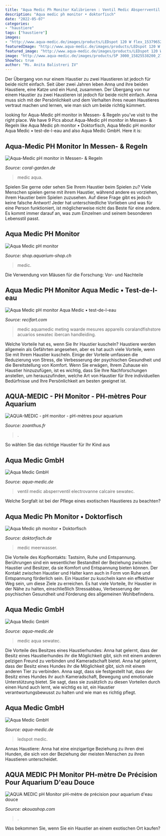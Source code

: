 ```yaml
---
title: "Aqua Medic Ph Monitor Kalibrieren : Ventil Medic Absperrventil Electrovanne Calcaire Sewatec"
description: "Aqua medic ph monitor • doktorfisch"
date: "2022-05-07"
categories:
- "haustiere"
tags: ["haustiere"]
images:
- "http://www.aqua-medic.de/images/products/LEDspot 120 W flex_15379652690_270x270.png"
featuredImage: "http://www.aqua-medic.de/images/products/LEDspot 120 W flex_15379652690_270x270.png"
featured_image: "http://www.aqua-medic.de/images/products/LEDspot 120 W flex_15379652690_270x270.png"
image: "http://www.aqua-medic.de/images/products/SP 3000_15825538200_270x270.png"
ShowToc: true
author: "Ms. Anita Balistreri IV"
---
```



Der Übergang von nur einem Haustier zu zwei Haustieren ist jedoch für beide nicht einfach.
Seit über zwei Jahren leben Anna und ihre beiden Haustiere, eine Katze und ein Hund, zusammen. Der Übergang von nur einem Haustier zu zwei Haustieren ist jedoch für beide nicht einfach. Anna muss sich mit der Persönlichkeit und dem Verhalten ihres neuen Haustieres vertraut machen und lernen, wie man sich um beide richtig kümmert.

	

		
looking for Aqua-Medic pH monitor in Messen- &amp; Regeln you've visit to the right place. We have 9 Pics about Aqua-Medic pH monitor in Messen- &amp; Regeln like Aqua Medic ph monitor • Doktorfisch, Aqua Medic pH monitor Aqua Medic • test-de-l-eau and also Aqua Medic GmbH. Here it is:
		
    
## Aqua-Medic PH Monitor In Messen- &amp; Regeln

<img loading=lazy src="https://www.coral-garden.de/out/pictures/generated/product/4/1200_1200_86/aqua-medic-ph-monitor-karton.jpg" onerror="this.onerror=null;this.src='https://tse4.mm.bing.net/th?id=OIP.IaHJzxlSkby5Juw5n6bnVgHaEq&amp;pid=15.1';" alt="Aqua-Medic pH monitor in Messen- &amp; Regeln">

_Source: coral-garden.de_

>medic aqua. 

	

Spielen Sie gerne oder sehen Sie Ihrem Haustier beim Spielen zu?
Viele Menschen spielen gerne mit ihrem Haustier, während andere es vorziehen, ihrem Haustier beim Spielen zuzusehen. Auf diese Frage gibt es jedoch keine falsche Antwort! Jeder hat unterschiedliche Vorlieben und was für eine Person funktioniert, ist möglicherweise nicht das Beste für eine andere. Es kommt immer darauf an, was zum Einzelnen und seinem besonderen Lebensstil passt.

    
## Aqua Medic PH Monitor

<img loading=lazy src="https://shop.aquarium-shop.ch/pub/media/catalog/product/cache/cc7a8215ecf3d4e124b2a0d7e27943bf/A/M/AM203_3863.jpg" onerror="this.onerror=null;this.src='https://tse1.mm.bing.net/th?id=OIP.lXvdYUQlES8FyceUUE428AAAAA&amp;pid=15.1';" alt="Aqua Medic pH monitor">

_Source: shop.aquarium-shop.ch_

>medic. 

	

Die Verwendung von Mäusen für die Forschung: Vor- und Nachteile

    
## Aqua Medic PH Monitor Aqua Medic • Test-de-l-eau

<img loading=lazy src="https://www.recifart.com/10677-thickbox_default/ph-monitor-aqua-medic.jpg" onerror="this.onerror=null;this.src='https://tse3.mm.bing.net/th?id=OIP.tlWFNP0eTPOXuEpRKQY8OwHaHa&amp;pid=15.1';" alt="Aqua Medic pH monitor Aqua Medic • test-de-l-eau">

_Source: recifart.com_

>medic aquamedic meting waarde mesures appareils coralandfishstore acuarios sewatec ibercan handleiding. 

	

Welche Vorteile hat es, wenn Sie Ihr Haustier kuscheln?
Haustiere werden allgemein als Gefährten angesehen, aber es hat auch viele Vorteile, wenn Sie mit Ihrem Haustier kuscheln. Einige der Vorteile umfassen die Reduzierung von Stress, die Verbesserung der psychischen Gesundheit und die Bereitstellung von Komfort. Wenn Sie erwägen, Ihrem Zuhause ein Haustier hinzuzufügen, ist es wichtig, dass Sie Ihre Nachforschungen anstellen, um herauszufinden, welche Art von Haustier für Ihre individuellen Bedürfnisse und Ihre Persönlichkeit am besten geeignet ist.

    
## AQUA-MEDIC - PH Monitor - PH-mètres Pour Aquarium

<img loading=lazy src="https://www.zoanthus.fr/11482-medium_default/aqua-medic-ph-monitor-ph-metres-pour-aquarium.jpg" onerror="this.onerror=null;this.src='https://tse3.mm.bing.net/th?id=OIP.TjqBzZmY5DokEZnw9j6dEgAAAA&amp;pid=15.1';" alt="AQUA-MEDIC - pH monitor - pH-mètres pour aquarium">

_Source: zoanthus.fr_

>. 

	

So wählen Sie das richtige Haustier für Ihr Kind aus

    
## Aqua Medic GmbH

<img loading=lazy src="https://www.aqua-medic.de/images/products/M-ventil Standard_12715950800_270x270.jpg" onerror="this.onerror=null;this.src='https://tse4.mm.bing.net/th?id=OIP.Bgo_kShqyfkI0BG4wvTLqQAAAA&amp;pid=15.1';" alt="Aqua Medic GmbH">

_Source: aqua-medic.de_

>ventil medic absperrventil electrovanne calcaire sewatec. 

	

Welche Sorgfalt ist bei der Pflege eines exotischen Haustieres zu beachten?

    
## Aqua Medic Ph Monitor • Doktorfisch

<img loading=lazy src="https://doktorfisch.de/wp-content/uploads/2018/05/aqua_medic_ph_monitor_2.jpg" onerror="this.onerror=null;this.src='https://tse4.mm.bing.net/th?id=OIP.LjdMQIBPKHnBatO3QhK9bAHaHa&amp;pid=15.1';" alt="Aqua Medic ph monitor • Doktorfisch">

_Source: doktorfisch.de_

>medic meerwasser. 

	

Die Vorteile des Kopfkontakts: Tastsinn, Ruhe und Entspannung.
Berührungen sind ein wesentlicher Bestandteil der Beziehung zwischen Haustier und Besitzer, da sie Komfort und Entspannung bieten können. Der Kontakt zwischen Haustier und Halter kann auch in Form von Ruhe und Entspannung förderlich sein. Ein Haustier zu kuscheln kann ein effektiver Weg sein, um diese Ziele zu erreichen. Es hat viele Vorteile, Ihr Haustier in der Nähe zu halten, einschließlich Stressabbau, Verbesserung der psychischen Gesundheit und Förderung des allgemeinen Wohlbefindens.

    
## Aqua Medic GmbH

<img loading=lazy src="http://www.aqua-medic.de/images/products/SP 3000_15825538200_270x270.png" onerror="this.onerror=null;this.src='https://tse1.mm.bing.net/th?id=OIP.7NKpMJ6whsOy65GToC9LAwAAAA&amp;pid=15.1';" alt="Aqua Medic GmbH">

_Source: aqua-medic.de_

>medic aqua sewatec. 

	

Die Vorteile des Besitzes eines Haustierhundes: Anna hat gelernt, dass der Besitz eines Haustierhundes ihr die Möglichkeit gibt, sich mit einem anderen pelzigen Freund zu verbinden und Kameradschaft bietet.
Anna hat gelernt, dass der Besitz eines Hundes ihr die Möglichkeit gibt, sich mit einem anderen Tier zu verbinden. Anna sagt, dass sie festgestellt hat, dass der Besitz eines Hundes ihr auch Kameradschaft, Bewegung und emotionale Unterstützung bietet. Sie sagt, dass sie zusätzlich zu diesen Vorteilen durch einen Hund auch lernt, wie wichtig es ist, ein Haustier verantwortungsbewusst zu halten und wie man es richtig pflegt.

    
## Aqua Medic GmbH

<img loading=lazy src="http://www.aqua-medic.de/images/products/LEDspot 120 W flex_15379652690_270x270.png" onerror="this.onerror=null;this.src='https://tse2.mm.bing.net/th?id=OIP.16ZoTXngcoloE0E4HeNRYQAAAA&amp;pid=15.1';" alt="Aqua Medic GmbH">

_Source: aqua-medic.de_

>ledspot medic. 

	

Annas Haustiere: Anna hat eine einzigartige Beziehung zu ihren drei Hunden, die sich von der Beziehung der meisten Menschen zu ihren Haustieren unterscheidet.

    
## AQUA MEDIC PH Monitor PH-mètre De Précision Pour Aquarium D&#039;eau Douce

<img loading=lazy src="https://media.cdnws.com/_i/1792/m840-15138/3895/39/aqua-medic-ph-monitor-ph-metre-de-precision-pour-aquarium-d-eau-douce-et-d-eau-de-mer.jpeg" onerror="this.onerror=null;this.src='https://tse2.mm.bing.net/th?id=OIP.7BdNBwDWokniKqaGP4UE7wHaHa&amp;pid=15.1';" alt="AQUA MEDIC pH Monitor pH-mètre de précision pour aquarium d&#039;eau douce">

_Source: akouashop.com_

>. 

	

Was bekommen Sie, wenn Sie ein Haustier an einem exotischen Ort kaufen?

